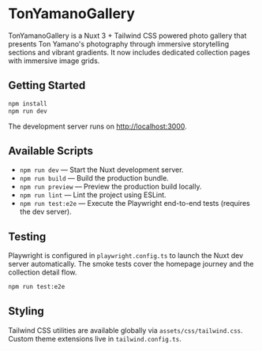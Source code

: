 # TonYamanoGallery

TonYamanoGallery is a Nuxt 3 + Tailwind CSS powered photo gallery that presents Ton Yamano's photography through immersive storytelling sections and vibrant gradients. It now includes dedicated collection pages with immersive image grids.

## Getting Started

```bash
npm install
npm run dev
```

The development server runs on [http://localhost:3000](http://localhost:3000).

## Available Scripts

- `npm run dev` — Start the Nuxt development server.
- `npm run build` — Build the production bundle.
- `npm run preview` — Preview the production build locally.
- `npm run lint` — Lint the project using ESLint.
- `npm run test:e2e` — Execute the Playwright end-to-end tests (requires the dev server).

## Testing

Playwright is configured in `playwright.config.ts` to launch the Nuxt dev server automatically. The smoke tests cover the homepage journey and the collection detail flow.

```bash
npm run test:e2e
```

## Styling

Tailwind CSS utilities are available globally via `assets/css/tailwind.css`. Custom theme extensions live in `tailwind.config.ts`.
